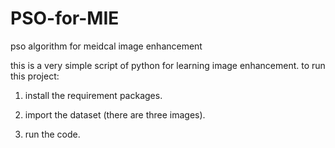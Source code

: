 # PSO-for-MIE
pso algorithm for meidcal image enhancement 

this is a very simple script of python for learning image enhancement.
to run this project:

1) install the requirement packages.

2) import the dataset (there are three images).

3) run the code.

